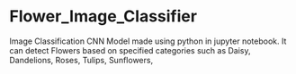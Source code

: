 # Flower_Image_Classifier
Image Classification CNN Model made using python in jupyter notebook. It can detect Flowers based on specified categories such as Daisy, Dandelions, Roses, Tulips, Sunflowers,
